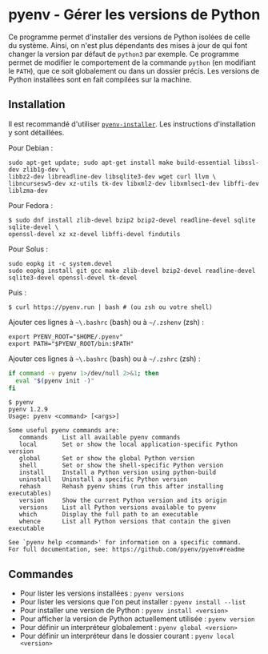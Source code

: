 # pyenv - Gérer les versions de Python

Ce programme permet d'installer des versions de Python isolées de celle du système. Ainsi, on n'est plus dépendants des mises à jour de qui font changer la version par défaut de `python3` par exemple. Ce programme permet de modifier le comportement de la commande `python` \(en modifiant le `PATH`\), que ce soit globalement ou dans un dossier précis. Les versions de Python installées sont en fait compilées sur la machine.

## Installation

Il est recommandé d'utiliser [`pyenv-installer`](https://github.com/pyenv/pyenv-installer). Les instructions d'installation y sont détaillées.

Pour Debian : 

```text
sudo apt-get update; sudo apt-get install make build-essential libssl-dev zlib1g-dev \
libbz2-dev libreadline-dev libsqlite3-dev wget curl llvm \
libncursesw5-dev xz-utils tk-dev libxml2-dev libxmlsec1-dev libffi-dev liblzma-dev
```

Pour Fedora :

```text
$ sudo dnf install zlib-devel bzip2 bzip2-devel readline-devel sqlite sqlite-devel \
openssl-devel xz xz-devel libffi-devel findutils
```

Pour Solus :

```text
sudo eopkg it -c system.devel
sudo eopkg install git gcc make zlib-devel bzip2-devel readline-devel sqlite3-devel openssl-devel tk-devel
```

Puis :

```text
$ curl https://pyenv.run | bash # (ou zsh ou votre shell)
```

Ajouter ces lignes à `~\.bashrc` \(bash\) ou à `~/.zshenv` \(zsh\) :

```text
export PYENV_ROOT="$HOME/.pyenv"
export PATH="$PYENV_ROOT/bin:$PATH"
```

Ajouter ces lignes à `~\.bashrc` \(bash\) ou à `~/.zshrc` \(zsh\) :

```bash
if command -v pyenv 1>/dev/null 2>&1; then
  eval "$(pyenv init -)"
fi
```

```text
$ pyenv
pyenv 1.2.9
Usage: pyenv <command> [<args>]

Some useful pyenv commands are:
   commands    List all available pyenv commands
   local       Set or show the local application-specific Python version
   global      Set or show the global Python version
   shell       Set or show the shell-specific Python version
   install     Install a Python version using python-build
   uninstall   Uninstall a specific Python version
   rehash      Rehash pyenv shims (run this after installing executables)
   version     Show the current Python version and its origin
   versions    List all Python versions available to pyenv
   which       Display the full path to an executable
   whence      List all Python versions that contain the given executable

See `pyenv help <command>' for information on a specific command.
For full documentation, see: https://github.com/pyenv/pyenv#readme
```

## Commandes

* Pour lister les versions installées : `pyenv versions`
* Pour lister les versions que l'on peut installer : `pyenv install --list`
* Pour installer une version de Python : `pyenv install <version>`
* Pour afficher la version de Python actuellement utilisée : `pyenv version`
* Pour définir un interpréteur globalement : `pyenv global <version>`
* Pour définir un interpréteur dans le dossier courant : `pyenv local <version>`

